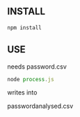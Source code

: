 ## INSTALL 

```javascript
npm install
```


## USE  

needs password.csv

```javascript
node process.js
```

writes into 

passwordanalysed.csv
